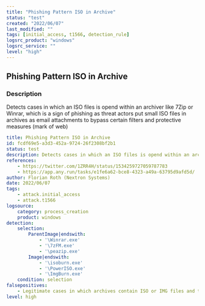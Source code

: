 ```yaml
---
title: "Phishing Pattern ISO in Archive"
status: "test"
created: "2022/06/07"
last_modified: ""
tags: [initial_access, t1566, detection_rule]
logsrc_product: "windows"
logsrc_service: ""
level: "high"
---
```


## Phishing Pattern ISO in Archive

### Description

Detects cases in which an ISO files is opend within an archiver like 7Zip or Winrar, which is a sign of phishing as threat actors put small ISO files in archives as email attachments to bypass certain filters and protective measures (mark of web)

```yml
title: Phishing Pattern ISO in Archive
id: fcdf69e5-a3d3-452a-9724-26f2308bf2b1
status: test
description: Detects cases in which an ISO files is opend within an archiver like 7Zip or Winrar, which is a sign of phishing as threat actors put small ISO files in archives as email attachments to bypass certain filters and protective measures (mark of web)
references:
    - https://twitter.com/1ZRR4H/status/1534259727059787783
    - https://app.any.run/tasks/e1fe6a62-bce8-4323-a49a-63795d9afd5d/
author: Florian Roth (Nextron Systems)
date: 2022/06/07
tags:
    - attack.initial_access
    - attack.t1566
logsource:
    category: process_creation
    product: windows
detection:
    selection:
        ParentImage|endswith:
            - '\Winrar.exe'
            - '\7zFM.exe'
            - '\peazip.exe'
        Image|endswith:
            - '\isoburn.exe'
            - '\PowerISO.exe'
            - '\ImgBurn.exe'
    condition: selection
falsepositives:
    - Legitimate cases in which archives contain ISO or IMG files and the user opens the archive and the image via clicking and not extraction
level: high

```
